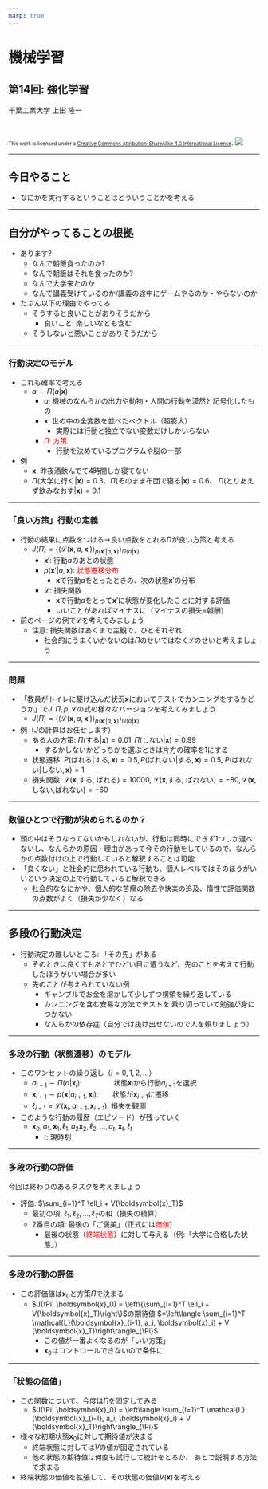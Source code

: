 ```yaml
---
marp: true
---
```


<!-- footer: "機械学習（と統計）第14回" -->

# 機械学習

## 第14回: 強化学習

千葉工業大学 上田 隆一

<br />

<span style="font-size:70%">This work is licensed under a </span>[<span style="font-size:70%">Creative Commons Attribution-ShareAlike 4.0 International License</span>](https://creativecommons.org/licenses/by-sa/4.0/).
![](https://i.creativecommons.org/l/by-sa/4.0/88x31.png)

---

<!-- paginate: true -->

## 今日やること

- なにかを実行するということはどういうことかを考える

---

## 自分がやってることの根拠

- あります?
    - なんで朝飯食ったのか?
    - なんで朝飯はそれを食ったのか?
    - なんで大学来たのか
    - なんで講義受けているのか/講義の途中にゲームやるのか・やらないのか
- たぶん以下の理由でやってる
    - そうすると良いことがありそうだから
        - 良いこと: 楽しいなども含む
    - そうしないと悪いことがありそうだから

---

### 行動決定のモデル

- これも確率で考える
    - $a \sim \Pi(a | \boldsymbol{x})$
        - $a$: 機械のなんらかの出力や動物・人間の行動を漠然と記号化したもの
        - $\boldsymbol{x}$: 世の中の全変数を並べたベクトル（超膨大）
            - 実際には行動と独立でない変数だけしかいらない
        - <span style="color:red">$\Pi$: 方策</span>
            - 行動を決めているプログラムや脳の一部
- 例
    - $\boldsymbol{x}$: 昨夜酒飲んでて4時間しか寝てない
    - $\Pi($大学に行く$|\boldsymbol{x}) = 0.3$、$\Pi($そのまま布団で寝る$|\boldsymbol{x}) = 0.6$、
    $\Pi($とりあえず飲みなおす$|\boldsymbol{x}) = 0.1$

---

### 「良い方策」行動の定義

- 行動の結果に点数をつける$\rightarrow$良い点数をとれる$\Pi$が良い方策と考える
    - $J(\Pi) = \left\langle \left\langle \mathcal{L}(\boldsymbol{x},a,\boldsymbol{x}') \right\rangle_{p(\boldsymbol{x}' | a, \boldsymbol{x})} \right\rangle_{\Pi(a| \boldsymbol{x})}$
        - $\boldsymbol{x}'$: 行動$a$のあとの状態
        - $p(\boldsymbol{x}'|a, \boldsymbol{x})$: <span style="color:red">状態遷移分布</span>
            - $\boldsymbol{x}$で行動$a$をとったときの、次の状態$\boldsymbol{x}'$の分布
        - $\mathcal{L}$: 損失関数
            - $\boldsymbol{x}$で行動$a$をとって$\boldsymbol{x}'$に状態が変化したことに対する評価
            - いいことがあればマイナスに（マイナスの損失=報酬）
- 前のページの例で$\mathcal{L}$を考えてみましょう
    - 注意: 損失関数はあくまで主観で、ひとそれぞれ
        - 社会的にうまくいかないのは$\Pi$のせいではなく$\mathcal{L}$のせいと考えましょう

---

### 問題

- 「教員がトイレに駆け込んだ状況$\boldsymbol{x}$においてテストでカンニングをするかどうか」で$J, \Pi, p, \mathcal{L}$の式の様々なバージョンを考えてみましょう
    - $J(\Pi) = \left\langle \left\langle \mathcal{L}(\boldsymbol{x},a,\boldsymbol{x}') \right\rangle_{p(\boldsymbol{x}' | a, \boldsymbol{x})} \right\rangle_{\Pi(a| \boldsymbol{x})}$
- 例（$J$の計算はお任せします）
    * ある人の方策: $\Pi($する$|\boldsymbol{x})=0.01, \Pi($しない$|\boldsymbol{x})=0.99$
        * するかしないかどっちかを選ぶときは片方の確率を$1$にする
    * 状態遷移: $P($ばれる$|$する$, \boldsymbol{x}) = 0.5, P($ばれない$|$する$, \boldsymbol{x}) = 0.5,$
    $P($ばれない$|$しない$, \boldsymbol{x}) = 1$
    * 損失関数: $\mathcal{L}(\boldsymbol{x},$する$,$ ばれる$) = 10000,$
    $\mathcal{L}(\boldsymbol{x},$する$,$ ばれない$) = -80, \mathcal{L}(\boldsymbol{x},$しない$,$ばれない$) = -60$


---

### 数値ひとつで行動が決められるのか？

- 頭の中はそうなってないかもしれないが、行動は同時にできず1つしか選べないし、なんらかの原因・理由があって今その行動をしているので、なんらかの点数付けの上で行動していると解釈することは可能
- 「良くない」と社会的に思われている行動も、個人レベルではそのほうがいいという決定の上で行動していると解釈できる
    - 社会的ななにかや、個人的な苦痛の除去や快楽の追及、惰性で評価関数の点数がよく（損失が少なく）なる


---

## 多段の行動決定

- 行動決定の難しいところ: 「その先」がある
    - そのときは良くてもあとでひどい目に遭うなど、先のことを考えて行動したほうがいい場合が多い
    - 先のことが考えられていない例
        - ギャンブルでお金を溶かして少しずつ横領を繰り返している
        - カンニングを含む安易な方法でテストを
        乗り切っていて勉強が身につかない
        - なんらかの依存症（自分では抜け出せないので人を頼りましょう）


---

### 多段の行動（状態遷移）のモデル

- このワンセットの繰り返し（$i=0,1,2,\dots$）
    - $a_{i+1} \sim \Pi(a | \boldsymbol{x}_i)$: 　　  　　状態$\boldsymbol{x}_i$から行動$a_{i+1}$を選択
    - $\boldsymbol{x}_{i+1} \sim p(\boldsymbol{x} |a_{i+1}, \boldsymbol{x}_i)$:　　状態が$\boldsymbol{x}_{i+1}$に遷移
    - $\ell_{i+1} = \mathcal{L}(\boldsymbol{x}_i, a_{i+1}, \boldsymbol{x}_{i+1})$: 損失を観測
- このような行動の履歴（エピソード）が残っていく
    - $\boldsymbol{x}_0, a_1, \boldsymbol{x}_1, \ell_1, a_2 \boldsymbol{x}_2, \ell_2, \dots, a_t, \boldsymbol{x}_t, \ell_t$
        - $t$: 現時刻

---

### 多段の行動の評価

今回は終わりのあるタスクを考えましょう

- 評価: $\sum_{i=1}^T \ell_i + V(\boldsymbol{x}_T)$
    - 最初の項: $\ell_1, \ell_2, \dots, \ell_T$の和（損失の積算）
    - 2番目の項: 最後の「ご褒美」（正式には<span style="color:red">価値</span>）
        - 最後の状態（<span style="color:red">終端状態</span>）に対して与える（例:「大学に合格した状態」）

---

### 多段の行動の評価

- この評価値は$\boldsymbol{x}_0$と方策$\Pi$で決まる
	- $J(\Pi| \boldsymbol{x}_0) = \left\{\sum_{i=1}^T \ell_i + V(\boldsymbol{x}_T)\right\}$の期待値
    $=\left\langle \sum_{i=1}^T \mathcal{L}(\boldsymbol{x}_{i-1}, a_i, \boldsymbol{x}_i) + V (\boldsymbol{x}_T)\right\rangle_{\Pi}$
	    - この値が一番よくなるのが「いい方策」
	    - $\boldsymbol{x}_0$はコントロールできないので条件に

---

### 「状態の価値」

- この関数について、今度は$\Pi$を固定してみる
	- $J(\Pi| \boldsymbol{x}_0) = \left\langle \sum_{i=1}^T \mathcal{L}(\boldsymbol{x}_{i-1}, a_i, \boldsymbol{x}_i) + V (\boldsymbol{x}_T)\right\rangle_{\Pi}$
- 様々な初期状態$\boldsymbol{x}_0$に対して期待値が決まる
    - 終端状態に対しては$V$の値が固定されている
    - 他の状態の期待値は何度も試行して統計をとるか、
    あとで説明する方法で求まる
- 終端状態の価値を拡張して、その状態の価値$V(\boldsymbol{x})$を考える
